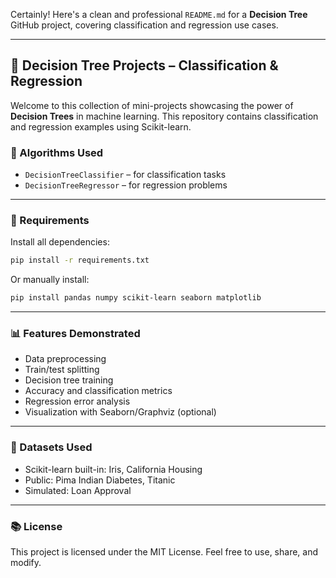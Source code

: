 Certainly! Here's a clean and professional `README.md` for a **Decision Tree** GitHub project, covering classification and regression use cases.

---

## 🌳 Decision Tree Projects – Classification & Regression

Welcome to this collection of mini-projects showcasing the power of **Decision Trees** in machine learning. This repository contains classification and regression examples using Scikit-learn.

### 🧠 Algorithms Used

* `DecisionTreeClassifier` – for classification tasks
* `DecisionTreeRegressor` – for regression problems

---

### 🔧 Requirements

Install all dependencies:

```bash
pip install -r requirements.txt
```

Or manually install:

```bash
pip install pandas numpy scikit-learn seaborn matplotlib
```

---

### 📊 Features Demonstrated

* Data preprocessing
* Train/test splitting
* Decision tree training
* Accuracy and classification metrics
* Regression error analysis
* Visualization with Seaborn/Graphviz (optional)

---

### 🧪 Datasets Used

* Scikit-learn built-in: Iris, California Housing
* Public: Pima Indian Diabetes, Titanic
* Simulated: Loan Approval

---

### 📚 License

This project is licensed under the MIT License. Feel free to use, share, and modify.


